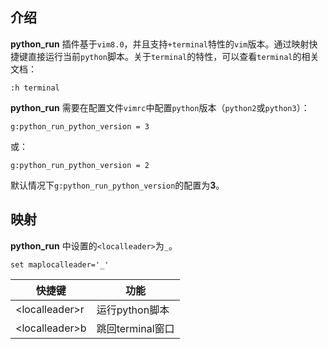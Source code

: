 ## 介绍

**python_run** 插件基于`vim8.0`，并且支持`+terminal`特性的`vim`版本。通过映射快
捷键直接运行当前`python`脚本。关于`terminal`的特性，可以查看`terminal`的相关文档：
``` vim
:h terminal
```

**python_run** 需要在配置文件`vimrc`中配置`python`版本（`python2`或`python3`）：
``` vim
g:python_run_python_version = 3
```
或：
``` vim
g:python_run_python_version = 2
```
默认情况下`g:python_run_python_version`的配置为**3**。

## 映射

**python_run** 中设置的`<localleader>`为`_`。
``` vim
set maplocalleader='_'
```

快捷键 | 功能
---- | ---
\<localleader\>r | 运行python脚本
\<localleader\>b |  跳回terminal窗口

